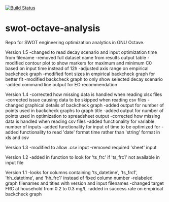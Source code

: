 [![Build Status](https://dev.azure.com/swot-dighr/SWOT/_apis/build/status/dighr.swot-octave-analysis?branchName=master)](https://dev.azure.com/swot-dighr/SWOT/_build/latest?definitionId=3&branchName=master)

# swot-octave-analysis
Repo for SWOT engineering optimization analytics in GNU Octave.

Version 1.5
-changed to read decay scenario and input optimization time from filename
-removed full dataset name from results output table
-modified contour plot to show markers for maximum and minimum C0 based on input time instead of 12h
-adjusted axis range on empirical backcheck graph
-modified font sizes in empirical backcheck graph for better fit
-modified backcheck graph to only show selected decay scenario
-added command line output for EO recommendation

Version 1.4
-corrected how missing data is handled when reading xlsx files
-corrected issue causing data to be skipped when reading csv files
-changed graphical details of backcheck graph
-added output for number of points used in backcheck graphs to graph title
-added output for number of points used in optimization to spreadsheet output
-corrected how missing data is handled when reading csv files
-added functionality for variable number of inputs
-added functionality for input of time to be optimized for
-added functionality to read 'date' format time rather than 'string' format in xls and csv

Version 1.3
-modified to allow .csv input
-removed required 'sheet' input

Version 1.2
-added in function to look for 'ts_frc' if 'ts_frc1' not available in input file

Version 1.1
-looks for columns containing 'ts_datetime', 'ts_frc1', 'hh_datetime',
 and 'hh_frc1' instead of fixed column number
-relabeled graph filenames and titles with version and input filenames
-changed target FRC at household from 0.2 to 0.3 mg/L
-added in success rate on empirical backcheck graph
